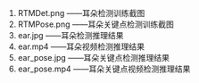 1. RTMDet.png          ——耳朵检测训练截图
2. RTMPose.png         ——耳朵关键点检测训练截图
3. ear.jpg             ——耳朵检测推理结果
4. ear.mp4             ——耳朵视频检测推理结果
5. ear_pose.jpg        ——耳朵关键点检测推理结果
6. ear_pose.mp4        ——耳朵关键点视频检测推理结果
